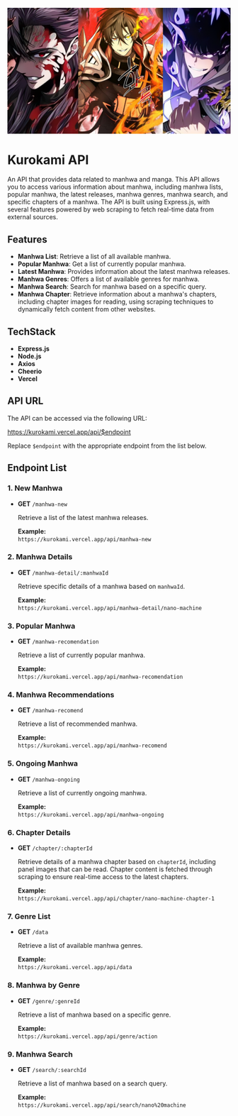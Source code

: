 ![App Screenshot](panel.png)
# Kurokami API
An API that provides data related to manhwa and manga. This API allows you to access various information about manhwa, including manhwa lists, popular manhwa, the latest releases, manhwa genres, manhwa search, and specific chapters of a manhwa. The API is built using Express.js, with several features powered by web scraping to fetch real-time data from external sources.

## Features

- **Manhwa List**: Retrieve a list of all available manhwa.
- **Popular Manhwa**: Get a list of currently popular manhwa.
- **Latest Manhwa**: Provides information about the latest manhwa releases.
- **Manhwa Genres**: Offers a list of available genres for manhwa.
- **Manhwa Search**: Search for manhwa based on a specific query.
- **Manhwa Chapter**: Retrieve information about a manhwa's chapters, including chapter images for reading, using scraping techniques to dynamically fetch content from other websites.

## TechStack

- **Express.js**
- **Node.js**
- **Axios**
- **Cheerio**
- **Vercel**

## API URL

The API can be accessed via the following URL:

https://kurokami.vercel.app/api/$endpoint

Replace `$endpoint` with the appropriate endpoint from the list below.

## Endpoint List

### 1. New Manhwa
- **GET** `/manhwa-new`
  
  Retrieve a list of the latest manhwa releases.
  
  **Example:**  
  `https://kurokami.vercel.app/api/manhwa-new`

### 2. Manhwa Details
- **GET** `/manhwa-detail/:manhwaId`

  Retrieve specific details of a manhwa based on `manhwaId`.

  **Example:**  
  `https://kurokami.vercel.app/api/manhwa-detail/nano-machine`

### 3. Popular Manhwa
- **GET** `/manhwa-recomendation`

  Retrieve a list of currently popular manhwa.

  **Example:**  
  `https://kurokami.vercel.app/api/manhwa-recomendation`

### 4. Manhwa Recommendations
- **GET** `/manhwa-recomend`

  Retrieve a list of recommended manhwa.

  **Example:**  
  `https://kurokami.vercel.app/api/manhwa-recomend`

### 5. Ongoing Manhwa
- **GET** `/manhwa-ongoing`

  Retrieve a list of currently ongoing manhwa.

  **Example:**  
  `https://kurokami.vercel.app/api/manhwa-ongoing`

### 6. Chapter Details
- **GET** `/chapter/:chapterId`

  Retrieve details of a manhwa chapter based on `chapterId`, including panel images that can be read. Chapter content is fetched through scraping to ensure real-time access to the latest chapters.

  **Example:**  
  `https://kurokami.vercel.app/api/chapter/nano-machine-chapter-1`

### 7. Genre List
- **GET** `/data`

  Retrieve a list of available manhwa genres.

  **Example:**  
  `https://kurokami.vercel.app/api/data`

### 8. Manhwa by Genre
- **GET** `/genre/:genreId`

  Retrieve a list of manhwa based on a specific genre.

  **Example:**  
  `https://kurokami.vercel.app/api/genre/action`

### 9. Manhwa Search
- **GET** `/search/:searchId`

  Retrieve a list of manhwa based on a search query.

  **Example:**  
  `https://kurokami.vercel.app/api/search/nano%20machine`
